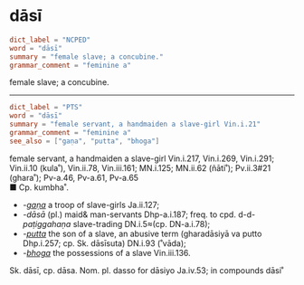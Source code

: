 # dāsī

``` toml
dict_label = "NCPED"
word = "dāsī"
summary = "female slave; a concubine."
grammar_comment = "feminine a"
```

female slave; a concubine.

--------------------

``` toml
dict_label = "PTS"
word = "dāsī"
summary = "female servant, a handmaiden a slave-girl Vin.i.21"
grammar_comment = "feminine a"
see_also = ["gaṇa", "putta", "bhoga"]
```

female servant, a handmaiden a slave\-girl Vin.i.217, Vin.i.269, Vin.i.291; Vin.ii.10 (kula˚), Vin.ii.78, Vin.iii.161; MN.i.125; MN.ii.62 (ñāti˚); Pv.ii.3#21 (ghara˚); Pv\-a.46, Pv\-a.61, Pv\-a.65  
■ Cp. kumbha˚.

* *\-[gaṇa](gaṇa.md)* a troop of slave\-girls Ja.ii.127;
* *\-dāsā* (pl.) maid& man\-servants Dhp\-a.i.187; freq. to cpd. d\-d\-*paṭiggahaṇa* slave\-trading DN.i.5≈(cp. DN\-a.i.78);
* *\-[putta](putta.md)* the son of a slave, an abusive term (gharadāsiyā va putto Dhp.i.257; cp. Sk. dāsīsuta) DN.i.93 (˚vāda);
* *\-[bhoga](bhoga.md)* the possessions of a slave Vin.iii.136.

Sk. dāsī, cp. dāsa. Nom. pl. dasso for dāsiyo Ja.iv.53; in compounds dāsi˚

